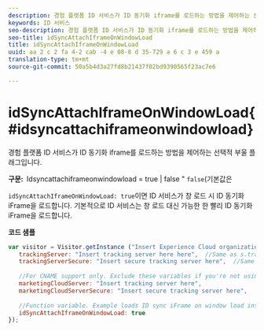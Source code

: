 ```yaml
---
description: 경험 플랫폼 ID 서비스가 ID 동기화 iframe를 로드하는 방법을 제어하는 선택적 부울 플래그입니다.
keywords: ID 서비스
seo-description: 경험 플랫폼 ID 서비스가 ID 동기화 iframe를 로드하는 방법을 제어하는 선택적 부울 플래그입니다.
seo-title: idSyncAttachIframeOnWindowLoad
title: idSyncAttachIframeOnWindowLoad
uuid: aa 2 c 2 fa 4-2 cab -4 e 08-8 d 35-729 a 6 c 3 e 459 a
translation-type: tm+mt
source-git-commit: 50a5b4d3a27fd8b21437f02bd9390565f23ac7e6

---
```



# idSyncAttachIframeOnWindowLoad{#idsyncattachiframeonwindowload}

경험 플랫폼 ID 서비스가 ID 동기화 iframe를 로드하는 방법을 제어하는 선택적 부울 플래그입니다.

**구문:**` `Idsyncattachiframeonwindowload = true | false &quot; `false`(기본값은

`idSyncAttachIframeOnWindowLoad: true`이면 ID 서비스가 창 로드 시 ID 동기화 iFrame을 로드합니다. 기본적으로 ID 서비스는 창 로드 대신 가능한 한 빨리 ID 동기화 iFrame을 로드합니다.

**코드 샘플**

```js
var visitor = Visitor.getInstance ("Insert Experience Cloud organization ID here",{ 
   trackingServer: "Insert tracking server here here",  //Same as s.trackingServer 
   trackingServerSecure: "Insert secure tracking server here",  //Same as s.trackingServerSecure 
 
   //For CNAME support only. Exclude these variables if you're not using CNAME 
   marketingCloudServer: "Insert tracking server here", 
   marketingCloudServerSecure: "Insert secure tracking server here", 
 
   //Function variable. Example loads ID sync iFrame on window load instad of ASAP. 
   idSyncAttachIframeOnWindowLoad: true 
});
```

